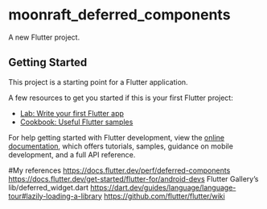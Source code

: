 # moonraft_deferred_components

A new Flutter project.

## Getting Started

This project is a starting point for a Flutter application.

A few resources to get you started if this is your first Flutter project:

- [Lab: Write your first Flutter app](https://docs.flutter.dev/get-started/codelab)
- [Cookbook: Useful Flutter samples](https://docs.flutter.dev/cookbook)

For help getting started with Flutter development, view the
[online documentation](https://docs.flutter.dev/), which offers tutorials,
samples, guidance on mobile development, and a full API reference.

#My references
https://docs.flutter.dev/perf/deferred-components
https://docs.flutter.dev/get-started/flutter-for/android-devs
Flutter Gallery’s lib/deferred_widget.dart
https://dart.dev/guides/language/language-tour#lazily-loading-a-library
https://github.com/flutter/flutter/wiki
